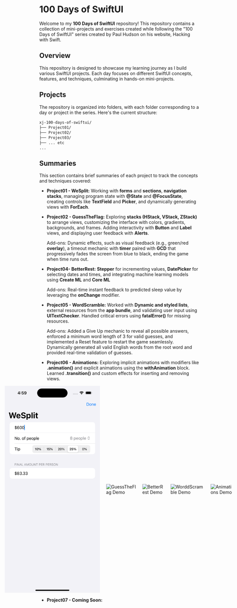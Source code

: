 # 100 Days of SwiftUI

Welcome to my **100 Days of SwiftUI** repository! This repository contains a collection of mini-projects and exercises created while following the "100 Days of SwiftUI" series created by Paul Hudson on his website, Hacking with Swift.

## Overview
This repository is designed to showcase my learning journey as I build various SwiftUI projects. Each day focuses on different SwiftUI concepts, features, and techniques, culminating in hands-on mini-projects.

## Projects
The repository is organized into folders, with each folder corresponding to a day or project in the series. Here's the current structure:

```
xj-100-days-of-swiftui/
├── Project01/
├── Project02/
├── Project03/
├── ... etc
...
```

## Summaries
This section contains brief summaries of each project to track the concepts and techniques covered:

- **Project01 - WeSplit:** Working with **forms** and **sections**, **navigation stacks**, managing program state with **@State** and **@FocusState**, creating controls like **TextField** and **Picker**, and dynamically generating views with **ForEach**.

- **Project02 - GuessTheFlag:** Exploring **stacks (HStack, VStack, ZStack)** to arrange views, customizing the interface with colors, gradients, backgrounds, and frames. Adding interactivity with **Button** and **Label** views, and displaying user feedback with **Alerts**.
  
  Add-ons: Dynamic effects, such as visual feedback (e.g., green/red **overlay**), a timeout mechanic with **timer** paired with **GCD** that progressively fades the screen from blue to black, ending the game when time runs out.

- **Project04- BetterRest:** **Stepper** for incrementing values, **DatePicker** for selecting dates and times, and integrating machine learning models using **Create ML** and **Core ML**
  
  Add-ons: Real-time instant feedback to predicted sleep value by leveraging the **onChange** modifier.

- **Project05 - WordScramble:** Worked with **Dynamic and styled lists**, external resources from the **app bundle**, and validating user input using **UITextChecker**. Handled critical errors using **fatalError()** for missing resources.

  Add-ons: Added a Give Up mechanic to reveal all possible answers, enforced a minimum word length of 3 for valid guesses, and implemented a Reset feature to restart the game seamlessly. Dynamically generated all valid English words from the root word and provided real-time validation of guesses.

- **Project06 - Animations:** Exploring implicit animations with modifiers like **.animation()** and explicit animations using the **withAnimation** block. Learned **.transition()** and custom effects for inserting and removing views.

<div style="display: flex; justify-content: center; align-items: center; gap: 20px;">
<img src="https://github.com/XJ-UoG/xj-100-days-of-swiftui/blob/main/demo/WeSplitDemo.png" alt="WeSplit Demo" width="300">
<img src="https://github.com/XJ-UoG/xj-100-days-of-swiftui/blob/main/demo/GuessTheFlagDemo.gif" alt="GuessTheFlag Demo" width="300">
<img src="https://github.com/XJ-UoG/xj-100-days-of-swiftui/blob/main/demo/BetterRestDemo.gif" alt="BetterRest Demo" width="300">
<img src="https://github.com/XJ-UoG/xj-100-days-of-swiftui/blob/main/demo/WorddScrambleDemo.gif" alt="WorddScramble Demo" width="300">
<img src="https://github.com/XJ-UoG/xj-100-days-of-swiftui/blob/main/demo/AnimationsDemo.gif" alt="Animations Demo" width="300">
</div>

- **Project07 - Coming Soon:**
